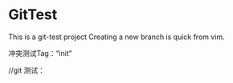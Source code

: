 # GitTest

This is a git-test project
Creating a new branch is quick from vim.

冲突测试Tag：“init”

	
//git 测试：
